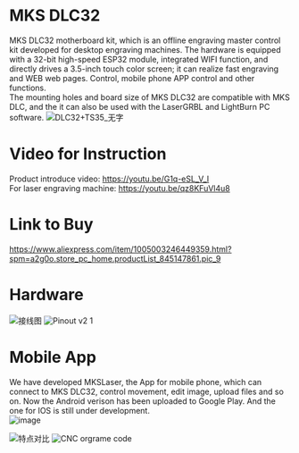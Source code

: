 # MKS DLC32
MKS DLC32 motherboard kit, which is an offline engraving master control kit developed for desktop engraving machines. The hardware is equipped with a 32-bit high-speed ESP32 module, integrated WIFI function, and directly drives a 3.5-inch touch color screen; it can realize fast engraving and WEB web pages. Control, mobile phone APP control and other functions.  
The mounting holes and board size of MKS DLC32 are compatible with MKS DLC, and the it can also be used with the LaserGRBL and LightBurn PC software.
![DLC32+TS35_无字](https://user-images.githubusercontent.com/48378586/146530266-fc1c28af-9f99-4412-91ab-63fa972041b1.png)
# Video for Instruction
Product introduce video: https://youtu.be/G1q-eSL_V_I  
For laser engraving machine: https://youtu.be/qz8KFuVl4u8
# Link to Buy
https://www.aliexpress.com/item/1005003246449359.html?spm=a2g0o.store_pc_home.productList_845147861.pic_9

#  Hardware
![接线图](https://user-images.githubusercontent.com/48378586/146530409-b03d7a8e-2508-4226-a8d6-6f03edbea06e.png)
![Pinout v2 1](https://user-images.githubusercontent.com/48378586/146530457-029c03f8-a8c3-4407-bfe5-5598af045bbf.png)
#  Mobile App
We have developed MKSLaser, the App for mobile phone, which can connect to MKS DLC32, control movement, edit image, upload files and so on. Now the Android verison has been uploaded to Google Play. And the one for IOS is still under development.   
![image](https://user-images.githubusercontent.com/48378586/138044705-56821842-31f8-477e-bc7a-0a7ccbdaa075.png)

![特点对比](https://user-images.githubusercontent.com/48378586/146497798-44370033-2ee3-4b0d-acd0-dda0622951f7.png)
![CNC orgrame code](https://user-images.githubusercontent.com/48378586/146535924-573ba67b-6eef-4b79-8fbd-0f62e7d1227a.png)
